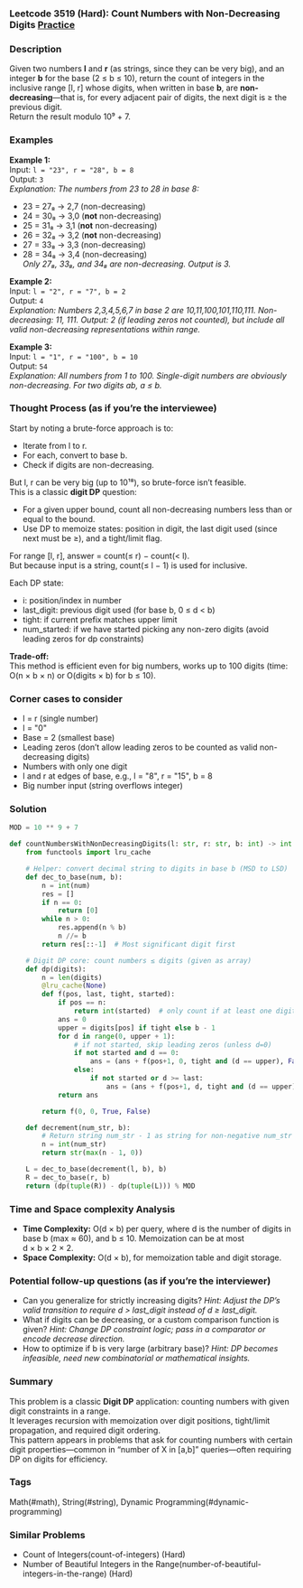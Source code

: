 ### Leetcode 3519 (Hard): Count Numbers with Non-Decreasing Digits  [Practice](https://leetcode.com/problems/count-numbers-with-non-decreasing-digits)

### Description  
Given two numbers **l** and **r** (as strings, since they can be very big), and an integer **b** for the base (2 ≤ b ≤ 10), return the count of integers in the inclusive range [l, r] whose digits, when written in base **b**, are **non-decreasing**—that is, for every adjacent pair of digits, the next digit is ≥ the previous digit.  
Return the result modulo 10⁹ + 7.

### Examples  

**Example 1:**  
Input: `l = "23", r = "28", b = 8`  
Output: `3`  
*Explanation: The numbers from 23 to 28 in base 8:*
- 23 = 27₈ → 2,7 (non-decreasing)
- 24 = 30₈ → 3,0 (**not** non-decreasing)
- 25 = 31₈ → 3,1 (**not** non-decreasing)
- 26 = 32₈ → 3,2 (**not** non-decreasing)
- 27 = 33₈ → 3,3 (non-decreasing)
- 28 = 34₈ → 3,4 (non-decreasing)  
*Only 27₈, 33₈, and 34₈ are non-decreasing. Output is 3.*

**Example 2:**  
Input: `l = "2", r = "7", b = 2`  
Output: `4`  
*Explanation: Numbers 2,3,4,5,6,7 in base 2 are 10,11,100,101,110,111. Non-decreasing: 11, 111. Output: 2 (if leading zeros not counted), but include all valid non-decreasing representations within range.*

**Example 3:**  
Input: `l = "1", r = "100", b = 10`  
Output: `54`  
*Explanation: All numbers from 1 to 100. Single-digit numbers are obviously non-decreasing. For two digits ab, a ≤ b.*

### Thought Process (as if you’re the interviewee)  
Start by noting a brute-force approach is to:
- Iterate from l to r.
- For each, convert to base b.
- Check if digits are non-decreasing.

But l, r can be very big (up to 10¹⁸), so brute-force isn’t feasible.  
This is a classic **digit DP** question:
- For a given upper bound, count all non-decreasing numbers less than or equal to the bound.
- Use DP to memoize states: position in digit, the last digit used (since next must be ≥), and a tight/limit flag.

For range [l, r], answer = count(≤ r) − count(< l).  
But because input is a string, count(≤ l − 1) is used for inclusive.

Each DP state:
- i: position/index in number
- last_digit: previous digit used (for base b, 0 ≤ d < b)
- tight: if current prefix matches upper limit
- num_started: if we have started picking any non-zero digits (avoid leading zeros for dp constraints)

**Trade-off:**  
This method is efficient even for big numbers, works up to 100 digits (time: O(n × b × n) or O(digits × b) for b ≤ 10).

### Corner cases to consider  
- l = r (single number)
- l = "0"
- Base = 2 (smallest base)
- Leading zeros (don’t allow leading zeros to be counted as valid non-decreasing digits)
- Numbers with only one digit
- l and r at edges of base, e.g., l = "8", r = "15", b = 8
- Big number input (string overflows integer)

### Solution

```python
MOD = 10 ** 9 + 7

def countNumbersWithNonDecreasingDigits(l: str, r: str, b: int) -> int:
    from functools import lru_cache

    # Helper: convert decimal string to digits in base b (MSD to LSD)
    def dec_to_base(num, b):
        n = int(num)
        res = []
        if n == 0:
            return [0]
        while n > 0:
            res.append(n % b)
            n //= b
        return res[::-1]  # Most significant digit first

    # Digit DP core: count numbers ≤ digits (given as array)
    def dp(digits):
        n = len(digits)
        @lru_cache(None)
        def f(pos, last, tight, started):
            if pos == n:
                return int(started)  # only count if at least one digit picked
            ans = 0
            upper = digits[pos] if tight else b - 1
            for d in range(0, upper + 1):
                # if not started, skip leading zeros (unless d=0)
                if not started and d == 0:
                    ans = (ans + f(pos+1, 0, tight and (d == upper), False)) % MOD
                else:
                    if not started or d >= last:
                        ans = (ans + f(pos+1, d, tight and (d == upper), True)) % MOD
            return ans

        return f(0, 0, True, False)

    def decrement(num_str, b):
        # Return string num_str - 1 as string for non-negative num_str
        n = int(num_str)
        return str(max(n - 1, 0))

    L = dec_to_base(decrement(l, b), b)
    R = dec_to_base(r, b)
    return (dp(tuple(R)) - dp(tuple(L))) % MOD
```

### Time and Space complexity Analysis  

- **Time Complexity:** O(d × b) per query, where d is the number of digits in base b (max ≈ 60), and b ≤ 10. Memoization can be at most d × b × 2 × 2.
- **Space Complexity:** O(d × b), for memoization table and digit storage.

### Potential follow-up questions (as if you’re the interviewer)  

- Can you generalize for strictly increasing digits?
  *Hint: Adjust the DP’s valid transition to require d > last_digit instead of d ≥ last_digit.*
- What if digits can be decreasing, or a custom comparison function is given?
  *Hint: Change DP constraint logic; pass in a comparator or encode decrease direction.*
- How to optimize if b is very large (arbitrary base)?
  *Hint: DP becomes infeasible, need new combinatorial or mathematical insights.*

### Summary
This problem is a classic **Digit DP** application: counting numbers with given digit constraints in a range.  
It leverages recursion with memoization over digit positions, tight/limit propagation, and required digit ordering.  
This pattern appears in problems that ask for counting numbers with certain digit properties—common in “number of X in [a,b]” queries—often requiring DP on digits for efficiency.

### Tags
Math(#math), String(#string), Dynamic Programming(#dynamic-programming)

### Similar Problems
- Count of Integers(count-of-integers) (Hard)
- Number of Beautiful Integers in the Range(number-of-beautiful-integers-in-the-range) (Hard)